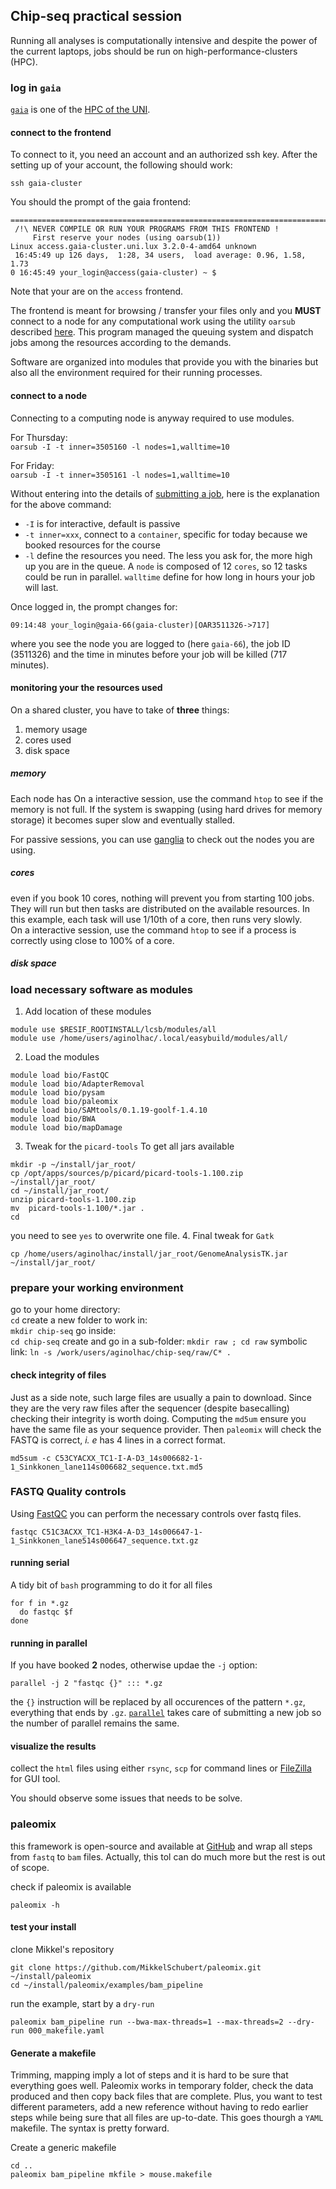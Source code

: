 ## Chip-seq practical session

Running all analyses is computationally intensive and despite the power of the current laptops, jobs should be run on high-performance-clusters (HPC).

### log in `gaia`

[`gaia`](https://hpc.uni.lu/systems/gaia/) is one of the [HPC of the UNI](https://hpc.uni.lu).

#### connect to the frontend

To connect to it, you need an account and an authorized ssh key. After the setting up of your account, the following should work:

```
ssh gaia-cluster
```

You should the prompt of the gaia frontend:
```
===============================================================================
 /!\ NEVER COMPILE OR RUN YOUR PROGRAMS FROM THIS FRONTEND !
     First reserve your nodes (using oarsub(1))
Linux access.gaia-cluster.uni.lux 3.2.0-4-amd64 unknown
 16:45:49 up 126 days,  1:28, 34 users,  load average: 0.96, 1.58, 1.73
0 16:45:49 your_login@access(gaia-cluster) ~ $
```
Note that your are on the `access` frontend.

The frontend is meant for browsing / transfer your files only and you **MUST** connect to a node for any computational work using the utility `oarsub` described [here](https://hpc.uni.lu/users/docs/oar.html). This program managed the queuing system and dispatch jobs among the resources according to the demands.

 Software are organized into modules that provide you with the binaries but also all the environment required for their running processes.

#### connect to a node

Connecting to a computing node is anyway required to use modules.

For Thursday:  
`oarsub -I -t inner=3505160 -l nodes=1,walltime=10`

For Friday:  
`oarsub -I -t inner=3505161 -l nodes=1,walltime=10`

Without entering into the details of [submitting a job](https://hpc.uni.lu/users/docs/oar.html#request-hierarchical-resources-with-oarsub), here is the explanation for the above command:

- `-I` is for interactive, default is passive
- `-t inner=xxx`, connect to a `container`, specific for today because we booked resources for the course
- `-l` define the resources you need. The less you ask for, the more high up you are in the queue. A `node` is composed of 12 `cores`, so 12 tasks could be run in parallel. `walltime` define for how long in hours your job will last.

Once logged in, the prompt changes for:
```
09:14:48 your_login@gaia-66(gaia-cluster)[OAR3511326->717]
```

where you see the node you are logged to (here `gaia-66`), the job ID (3511326) and the time in minutes before your job will be killed (717 minutes).

#### monitoring your the resources used

On a shared cluster, you have to take of **three** things:
1. memory usage
2. cores used
3. disk space

##### memory

Each node has
On a interactive session, use the command `htop` to see if the memory is not full. If the system is swapping (using hard drives for memory storage) it becomes super slow and eventually stalled.

For passive sessions, you can use [ganglia](https://hpc.uni.lu/gaia/ganglia/) to check out the nodes you are using.

##### cores

even if you book 10 cores, nothing will prevent you from starting 100 jobs. They will run but then tasks are distributed on the available resources. In this example, each task will use 1/10th of a core, then runs very slowly.  
On a interactive session, use the command `htop` to see if a process is correctly using close to 100% of a core.


##### disk space


### load necessary software as modules

 1. Add location of these modules
```
module use $RESIF_ROOTINSTALL/lcsb/modules/all
module use /home/users/aginolhac/.local/easybuild/modules/all/
```
 2. Load the modules
```
module load bio/FastQC
module load bio/AdapterRemoval
module load bio/pysam
module load bio/paleomix
module load bio/SAMtools/0.1.19-goolf-1.4.10
module load bio/BWA
module load bio/mapDamage
```
3. Tweak for the `picard-tools`
To get all jars available
```
mkdir -p ~/install/jar_root/
cp /opt/apps/sources/p/picard/picard-tools-1.100.zip ~/install/jar_root/
cd ~/install/jar_root/
unzip picard-tools-1.100.zip
mv  picard-tools-1.100/*.jar .
cd
```
you need to see `yes` to overwrite one file.
4. Final tweak for `Gatk`
```
cp /home/users/aginolhac/install/jar_root/GenomeAnalysisTK.jar ~/install/jar_root/
```

### prepare your working environment

go to your home directory:  
`cd`
create a new folder to work in:  
`mkdir chip-seq`
go inside:  
`cd chip-seq`
create and go in a sub-folder:
`mkdir raw ; cd raw`
symbolic link:
`ln -s /work/users/aginolhac/chip-seq/raw/C* .`


#### check integrity of files

Just as a side note, such large files are usually a pain to download. Since they are the very raw files after the sequencer (despite basecalling) checking their integrity is worth doing. Computing the `md5um` ensure you have the same file as your sequence provider. Then `paleomix` will check the FASTQ is correct, *i. e* has 4 lines in a correct format.

`md5sum -c C53CYACXX_TC1-I-A-D3_14s006682-1-1_Sinkkonen_lane114s006682_sequence.txt.md5 `

### FASTQ Quality controls

Using [FastQC](http://www.bioinformatics.babraham.ac.uk/projects/fastqc/) you can perform the necessary controls over fastq files.

```
fastqc C51C3ACXX_TC1-H3K4-A-D3_14s006647-1-1_Sinkkonen_lane514s006647_sequence.txt.gz
```

#### running serial

A tidy bit of `bash` programming to do it for all files
```
for f in *.gz
  do fastqc $f
done
```

#### running in parallel

If you have booked **2** nodes, otherwise updae the `-j` option:

```
parallel -j 2 "fastqc {}" ::: *.gz
```

the `{}` instruction will be replaced by all occurences of the pattern `*.gz`, everything that ends by `.gz`. [`parallel`](http://www.gnu.org/software/parallel/) takes care of submitting a new job so the number of parallel remains the same.

#### visualize the results

collect the `html` files using either `rsync`, `scp` for command lines or [FileZilla](https://filezilla-project.org/download.php?type=client) for  GUI tool.

You should observe some issues that needs to be solve.

### paleomix

this framework is open-source and available at [GitHub](https://github.com/MikkelSchubert/paleomix) and wrap all steps from `fastq` to `bam` files. Actually, this tol can do much more but the rest is out of scope.

check if paleomix is available
```
paleomix -h
```

#### test your install

clone Mikkel's repository
```
git clone https://github.com/MikkelSchubert/paleomix.git ~/install/paleomix
cd ~/install/paleomix/examples/bam_pipeline
```
run the example, start by a `dry-run`
```
paleomix bam_pipeline run --bwa-max-threads=1 --max-threads=2 --dry-run 000_makefile.yaml
```



#### Generate a makefile

Trimming, mapping imply a lot of steps and it is hard to be sure that everything goes well. Paleomix works in temporary folder, check the data produced and then copy back files that are complete. Plus, you want to test different parameters, add a new reference without having to redo earlier steps while being sure that all files are up-to-date. This goes thourgh a `YAML` makefile. The syntax is pretty forward.

Create a generic makefile
```
cd ..
paleomix bam_pipeline mkfile > mouse.makefile
```
